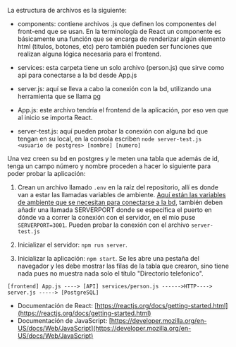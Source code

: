 La estructura de archivos es la siguiente:
- components: contiene archivos .js que definen los componentes del front-end que se usan. En la terminología de React un componente es básicamente una función que se encarga de renderizar algún elemento html (titulos, botones, etc) pero también pueden ser funciones que realizan alguna lógica necesaria para el frontend.

- services: esta carpeta tiene un solo archivo (person.js) que sirve como api para conectarse a la bd desde App.js

- server.js: aquí se lleva a cabo la conexión con la bd, utilizando una herramienta que se llama [pg](https://www.npmjs.com/package/pg)
- App.js: este archivo tendría el frontend de la aplicación, por eso ven que al inicio se importa React.
- server-test.js: aquí pueden probar la conexión con alguna bd que tengan en su local, en la consola escriben `node server-test.js <usuario de postgres> [nombre] [numero]`

Una vez creen su bd en postgres y le meten una tabla que además de id, tenga un campo número y nombre proceden a hacer lo siguiente para poder probar la aplicación:
1. Crean un archivo llamado `.env` en la raíz del repositorio, allí es donde van a estar las llamadas variables de ambiente. [Aquí están las variables de ambiente que se necesitan para conectarse a la bd](https://node-postgres.com/features/connecting), también deben añadir una llamada SERVERPORT donde se específica el puerto en dónde va a correr la conexión con el servidor, en el mío puse `SERVERPORT=3001`. Pueden probar la conexión con el archivo `server-test.js`

2. Inicializar el servidor: `npm run server`.
3. Inicializar la aplicación: `npm start`. Se les abre una pestaña del navegador y les debe mostrar las filas de la tabla que crearon, sino tiene nada pues no muestra nada solo el título "Directorio telefonico".
```
[frontend] App.js ----> [API] services/person.js ------>HTTP----> server.js -----> [PostgreSQL]

```


- Documentación de React: [https://reactjs.org/docs/getting-started.html](https://reactjs.org/docs/getting-started.html)
- Documentación de JavaScript: [https://developer.mozilla.org/en-US/docs/Web/JavaScript](https://developer.mozilla.org/en-US/docs/Web/JavaScript)
